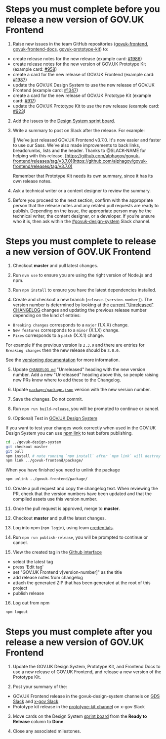 # Steps you must complete before you release a new version of GOV.UK Frontend

1. Raise new issues in the team GitHub repositories ([govuk-frontend](https://github.com/alphagov/govuk-frontend), [govuk-frontend-docs](https://github.com/alphagov/govuk-frontend-docs), [govuk-prototype-kit](https://github.com/alphagov/govuk-prototype-kit)) to:
  - create release notes for the new release (example card: [#1986](https://github.com/alphagov/govuk-frontend/issues/1986))
  - create release notes for the new version of GOV.UK Prototype Kit (example card: [#958](https://github.com/alphagov/govuk-prototype-kit/issues/958))
  - create a card for the new release of GOV.UK Frontend (example card: [#1987](https://github.com/alphagov/govuk-frontend/issues/1987))
  - update the GOV.UK Design System to use the new release of GOV.UK Frontend (example card: [#1347](https://github.com/alphagov/govuk-design-system/issues/1347))
  - create a card for the new release of GOV.UK Prototype Kit (example card: [#917](https://github.com/alphagov/govuk-prototype-kit/issues/917))
  - update the GOV.UK Prototype Kit to use the new release (example card: [#923](https://github.com/alphagov/govuk-prototype-kit/issues/923))

2. Add the issues to the [Design System sprint board](https://github.com/orgs/alphagov/projects/4).

3. Write a summary to post on Slack after the release. For example:

    🚀 We’ve just released GOV.‌UK Frontend v3.7.0. It's now easier and faster to use our Sass. We've also made improvements to back links, breadcrumbs, lists and the header. Thanks to @SLACK-NAME for helping with this release. [https://github.com/alphagov/govuk-frontend/releases/tag/v3.7.0](https://github.com/alphagov/govuk-frontend/releases/tag/v3.7.0)

    Remember that Prototype Kit needs its own summary, since it has its own release notes.  

4. Ask a technical writer or a content designer to review the summary.

5. Before you proceed to the next section, confirm with the appropriate person that the release notes and any related pull requests are ready to publish. Depending on the issue, the appropriate person may be the technical writer, the content designer, or a developer. If you’re unsure who it is, then ask within the [#govuk-design-system](https://gds.slack.com/archives/CAF8JA25U) Slack channel.

# Steps you must complete to release a new version of GOV.UK Frontend

1. Checkout **master** and pull latest changes.

2. Run `nvm use` to ensure you are using the right version of Node.js and npm.

3. Run `npm install` to ensure you have the latest dependencies installed.

4. Create and checkout a new branch (`release-[version-number]`).
  The version number is determined by looking at the [current "Unreleased" CHANGELOG](../../CHANGELOG.md) changes and updating the previous release number depending on the kind of entries:

  - `Breaking changes` corresponds to a `major` (1.X.X) change.
  - `New features` corresponds to a `minor` (X.1.X) change.
  - `Fixes` corresponds to a `patch` (X.X.1) change.

  For example if the previous version is `2.3.0` and there are entries for `Breaking changes` then the new release should be `3.0.0`.

  See the [versioning documentation](versioning.md) for more information.

5. Update [`CHANGELOG.md`](../../CHANGELOG.md) "Unreleased" heading with the new version number. Add a new "Unreleased" heading above this, so people raising new PRs know where to add these to the Changelog.

6. Update [`package/package.json`](../../package/package.json) version with the new version number.

7. Save the changes. Do not commit.

8. Run `npm run build-release`, you will be prompted to continue or cancel.

9. (Optional) Test in [GOV.UK Design System](git@github.com:alphagov/govuk-design-system.git)

  If you want to test your changes work correctly when used in the GOV.UK Design System you can use [npm link](https://docs.npmjs.com/cli/link) to test before publishing.

  ```bash
  cd ../govuk-design-system
  git checkout master
  git pull
  npm install # note running `npm install` after `npm link` will destroy the link.
  npm link ../govuk-frontend/package/
  ```

  When you have finished you need to unlink the package

  ```bash
  npm unlink ../govuk-frontend/package/
  ```

10. Create a pull request and copy the changelog text.
   When reviewing the PR, check that the version numbers have been updated and that the compiled assets use this version number.

11. Once the pull request is approved, merge to **master**.

12. Checkout **master** and pull the latest changes.

13. Log into npm (`npm login`), using team [credentials](https://github.com/alphagov/design-system-team-credentials/tree/master/npm/govuk-patterns-and-tools).

14. Run `npm run publish-release`, you will be prompted to continue or cancel.

15. View the created tag in the [Github interface](https://github.com/alphagov/govuk-frontend/releases)
  - select the latest tag
  - press 'Edit tag'
  - set "GOV.UK Frontend v[version-number]" as the title
  - add release notes from changelog
  - attach the generated ZIP that has been generated at the root of this project
  - publish release

16. Log out from npm
```bash
npm logout
```

# Steps you must complete after you release a new version of GOV.UK Frontend

1. Update the GOV.UK Design System, Prototype Kit, and Frontend Docs to use a new release of GOV.UK Frontend, and release a new version of the Prototype Kit.

2. Post your summary of the:
- GOV.UK Frontend release in the govuk-design-system channels on [GDS Slack](https://gds.slack.com/archives/CAF8JA25U) and [x-gov Slack](https://ukgovernmentdigital.slack.com/archives/C6DMEH5R6)
- Prototype kit release in the [prototype-kit channel](https://ukgovernmentdigital.slack.com/archives/C0647LW4R) on x-gov Slack

3. Move cards on the Design System [sprint board](https://github.com/orgs/alphagov/projects/4) from the **Ready to Release** column to **Done**.

4. Close any associated milestones.
